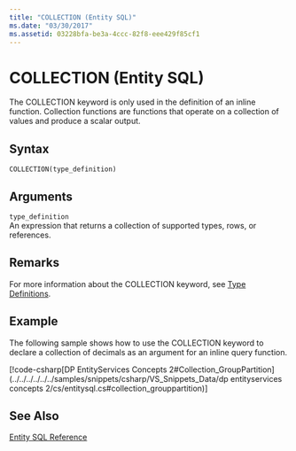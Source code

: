 ```yaml
---
title: "COLLECTION (Entity SQL)"
ms.date: "03/30/2017"
ms.assetid: 03228bfa-be3a-4ccc-82f8-eee429f85cf1
---
```

# COLLECTION (Entity SQL)
The COLLECTION keyword is only used in the definition of an inline function. Collection functions are functions that operate on a collection of values and produce a scalar output.  
  
## Syntax  
  
```  
COLLECTION(type_definition)   
```  
  
## Arguments  
 `type_definition`  
 An expression that returns a collection of supported types, rows, or references.  
  
## Remarks  
 For more information about the COLLECTION keyword, see [Type Definitions](../../../../../../docs/framework/data/adonet/ef/language-reference/type-definitions-entity-sql.md).  
  
## Example  
 The following sample shows how to use the COLLECTION keyword to declare a collection of decimals as an argument for an inline query function.  
  
 [!code-csharp[DP EntityServices Concepts 2#Collection_GroupPartition](../../../../../../samples/snippets/csharp/VS_Snippets_Data/dp entityservices concepts 2/cs/entitysql.cs#collection_grouppartition)]  
  
## See Also  
 [Entity SQL Reference](../../../../../../docs/framework/data/adonet/ef/language-reference/entity-sql-reference.md)
